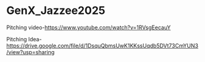# GenX_Jazzee2025

Pitching video-https://www.youtube.com/watch?v=1RVsgEecauY


Pitching Idea-https://drive.google.com/file/d/1DsquQbmsUwK1KKssUqdb5DVt73CmYUN3/view?usp=sharing
